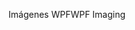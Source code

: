 <span data-ttu-id="5a78f-101">Imágenes WPF</span><span class="sxs-lookup"><span data-stu-id="5a78f-101">WPF Imaging</span></span>